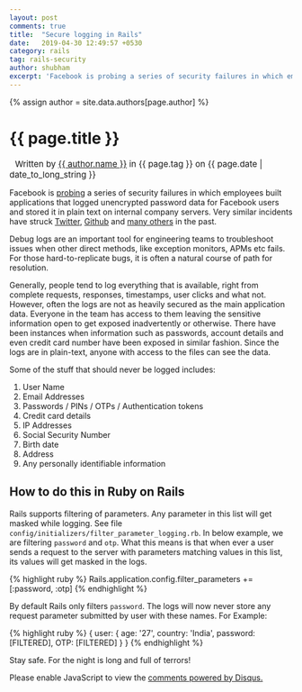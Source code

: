 ```yaml
---
layout: post
comments: true
title:  "Secure logging in Rails"
date:   2019-04-30 12:49:57 +0530
category: rails
tag: rails-security
author: shubham
excerpt: 'Facebook is probing a series of security failures in which employees built applications that logged unencrypted password data for Facebook users and stored it in plain text on internal company servers. Very similar incidents have struck Twitter, Github and many others in the past.'
---
```

{% assign author = site.data.authors[page.author] %}

# {{ page.title }}
<span style="margin-left: 10px; font-size: 15px;">
  Written by <a href="{{ author.web }}" target="_blank">{{ author.name }}</a>
  in {{ page.tag }}
  on <time datetime="{{ page.date | date: "%Y-%m-%d" }}">{{ page.date | date_to_long_string }}</time>
</span>

Facebook is <a href="https://krebsonsecurity.com/2019/03/facebook-stored-hundreds-of-millions-of-user-passwords-in-plain-text-for-years/">probing</a> a series of security failures in which employees built applications that logged unencrypted password data for Facebook users and stored it in plain text on internal company servers. Very similar incidents have struck <a href="https://www.theverge.com/2018/5/3/17316684/twitter-password-bug-security-flaw-exposed-change-now">Twitter</a>, <a href="https://www.theinquirer.net/inquirer/news/3031566/github-bug-exposed-user-passwords-in-plaintext">Github</a> and <a href="https://plaintextoffenders.com/">many others</a> in the past.

Debug logs are an important tool for engineering teams to troubleshoot issues when other direct methods, like exception monitors, APMs etc fails. For those hard-to-replicate bugs, it is often a natural course of path for resolution.

Generally, people tend to log everything that is available, right from complete requests, responses, timestamps, user clicks and what not. However, often the logs are not as heavily secured as the main application data. Everyone in the team has access to them leaving the sensitive information open to get exposed inadvertently or otherwise. There have been instances when information such as passwords, account details and even credit card number have been exposed in similar fashion. Since the logs are in plain-text, anyone with access to the files can see the data.

Some of the stuff that should never be logged includes:

1. User Name
2. Email Addresses
3. Passwords / PINs / OTPs / Authentication tokens
4. Credit card details
5. IP Addresses
6. Social Security Number
7. Birth date
8. Address
9. Any personally identifiable information

## How to do this in Ruby on Rails

Rails supports filtering of parameters. Any parameter in this list will get masked while logging. See file `config/initializers/filter_parameter_logging.rb`. In below example, we are filtering `password` and `otp`. What this means is that when ever a user sends a request to the server with parameters matching values in this list, its values will get masked in the logs.

{% highlight ruby %}
  Rails.application.config.filter_parameters += [:password, :otp]
{% endhighlight %}

By default Rails only filters `password`. The logs will now never store any request parameter submitted by user with these names. For Example:

{% highlight ruby %}
  {
    user: { age: '27', country: 'India', password: [FILTERED], OTP: [FILTERED] }
  }
{% endhighlight %}

Stay safe. For the night is long and full of terrors!

<div id="disqus_thread"></div>
<script>

/**
*  RECOMMENDED CONFIGURATION VARIABLES: EDIT AND UNCOMMENT THE SECTION BELOW TO INSERT DYNAMIC VALUES FROM YOUR PLATFORM OR CMS.
*  LEARN WHY DEFINING THESE VARIABLES IS IMPORTANT: https://disqus.com/admin/universalcode/#configuration-variables*/

var disqus_config = function () {
this.page.url = 'https://blog.appflux.io';  // Replace PAGE_URL with your page's canonical URL variable
this.page.identifier = "{{ page.id }}"; // Replace PAGE_IDENTIFIER with your page's unique identifier variable
};

(function() { // DON'T EDIT BELOW THIS LINE
var d = document, s = d.createElement('script');
s.src = '//appflux.disqus.com/embed.js';
s.setAttribute('data-timestamp', + new Date());
(d.head || d.body).appendChild(s);
})();
</script>
<noscript>Please enable JavaScript to view the <a href="https://disqus.com/?ref_noscript">comments powered by Disqus.</a></noscript>
